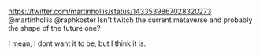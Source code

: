 https://twitter.com/martinhollis/status/1433539867028320273 @martinhollis @raphkoster Isn't twitch the current metaverse and probably the shape of the future one?

I mean, I dont want it to be, but I think it is.